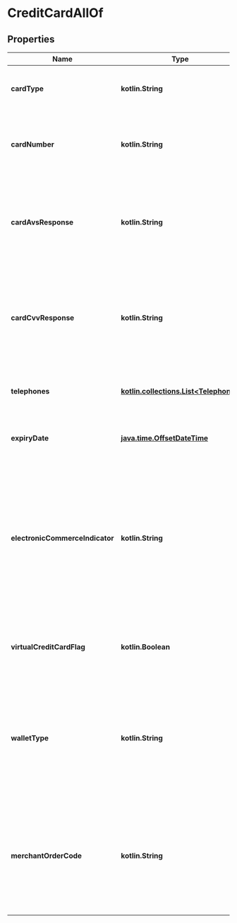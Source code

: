 
# CreditCardAllOf

## Properties
Name | Type | Description | Notes
------------ | ------------- | ------------- | -------------
**cardType** | **kotlin.String** | Type of card used for payment, (eg. &#x60;CREDIT&#x60;, &#x60;DEBIT&#x60;). | 
**cardNumber** | **kotlin.String** | All the digits (unencrypted) of the credit card number associated with the payment. | 
**cardAvsResponse** | **kotlin.String** | A field used to confirm if the address provided at the time of purchase matches what the bank has on file for the Credit Card. | 
**cardCvvResponse** | **kotlin.String** | A field used to confirm the Card Verification Value on the Credit Card matches the Credit Card used at the time of purchase. | 
**telephones** | [**kotlin.collections.List&lt;Telephone&gt;**](Telephone.md) | Telephone(s) associated with card holder and credit card. | 
**expiryDate** | [**java.time.OffsetDateTime**](java.time.OffsetDateTime.md) | Expiration date of the credit card used for payment. |  [optional]
**electronicCommerceIndicator** | **kotlin.String** | Electronic Commerce Indicator, a two or three digit number usually returned by a 3rd party payment processor in regards to the authentication used when gathering the cardholder&#39;s payment credentials. |  [optional]
**virtualCreditCardFlag** | **kotlin.Boolean** | A flag to indicate that the bank card being used for the charge is a virtual credit card. |  [optional]
**walletType** | **kotlin.String** | If a virtual/digital form of payment was used, the type of digital wallet should be specified here. Possible &#x60;wallet_type&#x60;&#39;s include: &#x60;Google&#x60; or &#x60;ApplePay&#x60;. |  [optional]
**merchantOrderCode** | **kotlin.String** | Reference code passed to acquiring bank at the time of payment. This code is the key ID that ties back to payments data at the payment level. |  [optional]




